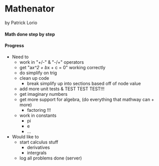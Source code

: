 # Mathenator
by Patrick Lorio

#### Math done step by step

#### Progress
* Need to
	* work in "+/-" & "-/+" operators
	* get "a*x^2 + b*x + c = 0" working correctly
	* do simplify on trig
	* clean up code
		* break simplify up into sections based off of node value
	* add more unit tests & TEST TEST TEST!!!
	* get imaginary numbers
	* get more support for algebra, (do everything that mathway can + more)
		* factoring !!!
	* work in constants
		* pi
		* e
		* ...
* Would like to
	* start calculus stuff
		* derivatives
		* intergrals
	* log all problems done (server)
